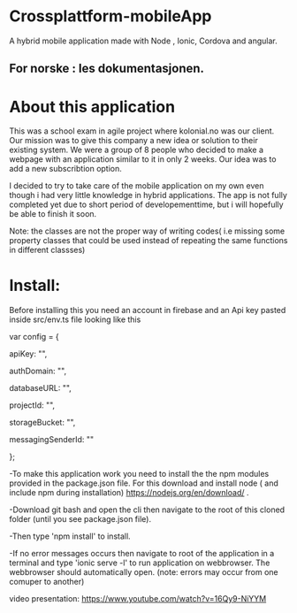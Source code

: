 # Crossplattform-mobileApp
A hybrid mobile application made with Node , Ionic, Cordova and angular. 

## For norske : les dokumentasjonen. ## 

# About this application
This was a school exam in agile project where kolonial.no was our client.
Our mission was to give this company a new idea or solution to their existing system. 
We were a group of 8 people who decided to make a webpage with an application similar to it in only 2 weeks. Our idea was to add a new subscribtion option.
 
I decided to try to take care of the mobile application on my own even though i had very little knowledge in 
hybrid applications. The app is not fully completed yet due to short period of developementtime, but i will hopefully 
be able to finish it soon.

Note: the classes are not the proper way of writing codes( i.e missing some property classes that could be used instead of repeating the same functions in different classses)    


# Install:

Before installing this you need an account in firebase and an Api key pasted inside src/env.ts   file 
looking like this

 var config = {

apiKey: "",

authDomain: "",

databaseURL: "",

projectId: "",

storageBucket: "",

messagingSenderId: ""

};


-To make this application work you need to install the the npm modules provided in the package.json file. 
 For this download and install node ( and include npm during installation)  https://nodejs.org/en/download/ .

-Download git bash and open the cli then navigate to the root of this cloned folder (until you see package.json file). 

-Then type 'npm install'  to install.

-If no error messages occurs then navigate to root of the application in a terminal and type 'ionic serve -l' to run application on     webbrowser. The webbrowser should  automatically open. (note: errors may occur from one comuper to another)



video presentation:  https://www.youtube.com/watch?v=16Qy9-NiYYM 
